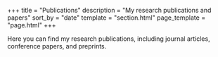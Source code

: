 +++
title = "Publications"
description = "My research publications and papers"
sort_by = "date"
template = "section.html"
page_template = "page.html"
+++

Here you can find my research publications, including journal articles, conference papers, and preprints. 